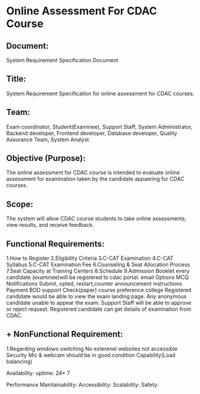 # Online Assessment For CDAC Course 

## Document:
System Requirement Specification Document

## Title:
System Requirement Specification for online assessment for CDAC courses.

## Team:
Exam coordinator, Student(Examinee), Support Staff, System Administrator, Backend developer, Frontend developer, Database developer, Quality Assurance Team, System Analyst.

## Objective (Purpose):
The online assessment for CDAC course is intended to evaluate online assessment for examination taken by the candidate appaering for CDAC courses.

## Scope:
The system will allow CDAC course students to take online assessments, view results, and receive feedback.

## Functional Requirements:
1.How to Register
2.Eligibility Criteria
3.C-CAT Examination
4.C-CAT Syllabus
5.C-CAT Examination Fee
6.Counseling & Seat Allocation Process
7.Seat Capacity at Training Centers
8.Schedule
9.Admission Booklet
every candidate (examinee)will be registered to cdac portal.
email
Options MCQ
Notifications
Submit, opted, restart,counter
announcement
instructions
Payment
BOD support
Check(paper)
course preference
college 
Registered candidate would be able to view the exam landing page.
Any anonymous candidate unable to appear the exam.
Support Staff will be able to approve or reject request. Registered candidate can get details of examination from CDAC.

## + NonFunctional Requirement:
1.Regarding windows switching
No exterenel websites not accessible
Security
Mic & webcam should be in good condition
Capability(Load balancing)

Availability:
uptime: 24* 7 

Performance
Maintainability:
Accessibility:
Scalability:
Safety:
